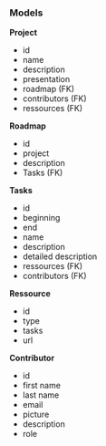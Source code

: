 ### Models

**Project**

- id
- name
- description
- presentation 
- roadmap (FK)
- contributors (FK)
- ressources (FK)

**Roadmap**

- id
- project
- description
- Tasks (FK)

**Tasks**

- id
- beginning
- end
- name
- description
- detailed description
- ressources (FK)
- contributors (FK)

**Ressource**

- id
- type
- tasks
- url

**Contributor**

- id
- first name
- last name
- email
- picture
- description
- role

